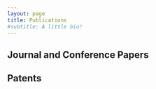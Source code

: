 ```yaml
---
layout: page
title: Publications
#subtitle: A little bio!
---
```


## Journal and Conference Papers

## Patents
